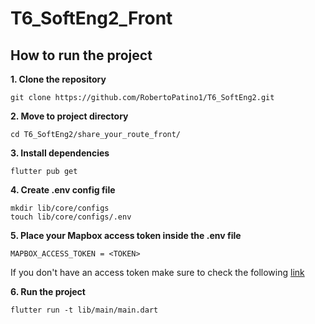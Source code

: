 # T6_SoftEng2_Front

## How to run the project
**1. Clone the repository**
```
git clone https://github.com/RobertoPatino1/T6_SoftEng2.git
```
**2. Move to project directory**
```
cd T6_SoftEng2/share_your_route_front/
```

**3. Install dependencies**
```
flutter pub get
```

**4. Create .env config file**
```
mkdir lib/core/configs
touch lib/core/configs/.env
```

**5. Place your Mapbox access token inside the .env file**
```
MAPBOX_ACCESS_TOKEN = <TOKEN>
```
If you don't have an access token make sure to check the following [link](https://docs.mapbox.com/help/getting-started/access-tokens/)

**6. Run the project**
```
flutter run -t lib/main/main.dart
```
